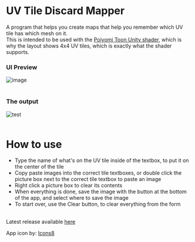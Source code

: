 # UV Tile Discard Mapper
A program that helps you create maps that help you remember which UV tile has which mesh on it.<br>
This is intended to be used with the [Poiyomi Toon Unity shader](https://github.com/poiyomi/PoiyomiToonShader), which is why the layout shows 4x4 UV tiles, which is exactly what the shader supports.

### UI Preview<br>
![image](https://github.com/fkrisi11/UVTileDiscardMapper/assets/26310365/7bfb41b1-6b11-4778-8cd3-fe26bb3ef469)<br><br>

### The output<br>
![test](https://github.com/fkrisi11/UVTileDiscardMapper/assets/26310365/36562d5a-4dc4-45d9-9f6f-9cd986cde23d)<br><br>

# How to use
- Type the name of what's on the UV tile inside of the textbox, to put it on the center of the tile<br>
- Copy paste images into the correct tile textboxes, or double click the picture box next to the correct tile textbox to paste an image<br>
- Right click a picture box to clear its contents<br>
- When everything is done, save the image with the button at the bottom of the app, and select where to save the image<br>
- To start over, use the Clear button, to clear everything from the form<br><br>

Latest release available [here](https://github.com/fkrisi11/UVTileDiscardMapper/releases/latest)

App icon by: [Icons8](https://icons8.com/)
